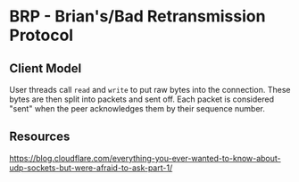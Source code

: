

# BRP - Brian's/Bad Retransmission Protocol


## Client Model

User threads call `read` and `write` to put raw bytes into the connection.
These bytes are then split into packets and sent off. Each packet is considered "sent"
when the peer acknowledges them by their sequence number.

## Resources

<https://blog.cloudflare.com/everything-you-ever-wanted-to-know-about-udp-sockets-but-were-afraid-to-ask-part-1/>
